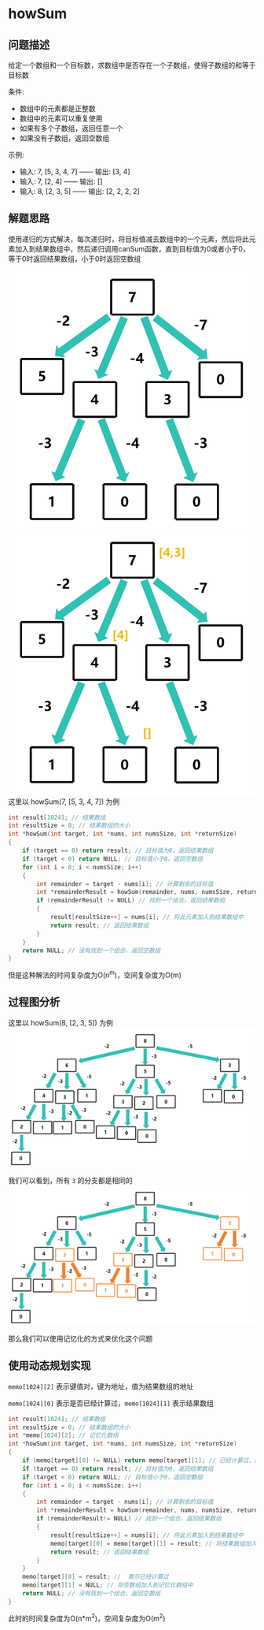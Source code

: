 # howSum

## 问题描述

给定一个数组和一个目标数，求数组中是否存在一个子数组，使得子数组的和等于目标数

条件:
- 数组中的元素都是正整数
- 数组中的元素可以重复使用
- 如果有多个子数组，返回任意一个
- 如果没有子数组，返回空数组

示例:
- 输入: 7, [5, 3, 4, 7] —— 输出: [3, 4]
- 输入: 7, [2, 4] —— 输出: []
- 输入: 8, [2, 3, 5] —— 输出: [2, 2, 2, 2]

## 解题思路

使用递归的方式解决，每次递归时，将目标值减去数组中的一个元素，然后将此元素加入到结果数组中，然后递归调用canSum函数，直到目标值为0或者小于0，等于0时返回结果数组，小于0时返回空数组

![howSum](imgs/howSum.png)
![howSum](imgs/howSum_result.png)
这里以 howSum(7, [5, 3, 4, 7]) 为例

```c
int result[1024]; // 结果数组
int resultSize = 0; // 结果数组的大小
int *howSum(int target, int *nums, int numsSize, int *returnSize)
{
    if (target == 0) return result; // 目标值为0，返回结果数组
    if (target < 0) return NULL; // 目标值小于0，返回空数组
    for (int i = 0; i < numsSize; i++)
    {
        int remainder = target - nums[i]; // 计算剩余的目标值
        int *remainderResult = howSum(remainder, nums, numsSize, returnSize); // 递归调用canSum函数
        if (remainderResult != NULL) // 找到一个组合，返回结果数组
        {
            result[resultSize++] = nums[i]; // 将此元素加入到结果数组中
            return result; // 返回结果数组
        }
    }
    return NULL; // 没有找到一个组合，返回空数组
}
```

但是这种解法的时间复杂度为O(n<sup>m</sup>)，空间复杂度为O(m)

## 过程图分析

这里以 howSum(8, [2, 3, 5]) 为例
![step1](imgs/step1.png)

我们可以看到，所有 `3` 的分支都是相同的
![step2](imgs/step2.png)

那么我们可以使用记忆化的方式来优化这个问题

## 使用动态规划实现

`memo[1024][2]` 表示键值对，键为地址，值为结果数组的地址

`memo[1024][0]` 表示是否已经计算过，`memo[1024][1]` 表示结果数组


```c
int result[1024]; // 结果数组
int resultSize = 0; // 结果数组的大小
int *memo[1024][2]; // 记忆化数组
int *howSum(int target, int *nums, int numsSize, int *returnSize)
{
    if (memo[target][0] != NULL) return memo[target][1]; // 已经计算过，返回结果数组
    if (target == 0) return result; // 目标值为0，返回结果数组
    if (target < 0) return NULL; // 目标值小于0，返回空数组
    for (int i = 0; i < numsSize; i++)
    {
        int remainder = target - nums[i]; // 计算剩余的目标值
        int *remainderResult = howSum(remainder, nums, numsSize, returnSize); // 递归调用canSum函数
        if (remainderResult!= NULL) // 找到一个组合，返回结果数组
        {
            result[resultSize++] = nums[i]; // 将此元素加入到结果数组中
            memo[target][0] = memo[target][1] = result; // 将结果数组加入到记忆化数组中
            return result; // 返回结果数组
        }
    }
    memo[target][0] = result; //  表示已经计算过
    memo[target][1] = NULL; // 将空数组加入到记忆化数组中
    return NULL; // 没有找到一个组合，返回空数组
}
```

此时的时间复杂度为O(n*m<sup>2</sup>)，空间复杂度为O(m<sup>2</sup>)
